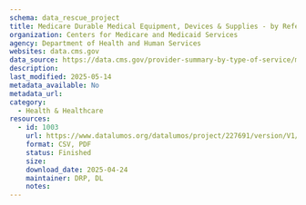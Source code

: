 ```yaml
---
schema: data_rescue_project 
title: Medicare Durable Medical Equipment, Devices & Supplies - by Referring Provider
organization: Centers for Medicare and Medicaid Services
agency: Department of Health and Human Services
websites: data.cms.gov
data_source: https://data.cms.gov/provider-summary-by-type-of-service/medicare-durable-medical-equipment-devices-supplies/medicare-durable-medical-equipment-devices-supplies-by-referring-provider
description: 
last_modified: 2025-05-14
metadata_available: No
metadata_url: 
category:
  - Health & Healthcare 
resources:
  - id: 1003
    url: https://www.datalumos.org/datalumos/project/227691/version/V1/view
    format: CSV, PDF
    status: Finished
    size: 
    download_date: 2025-04-24
    maintainer: DRP, DL
    notes: 
---
```

